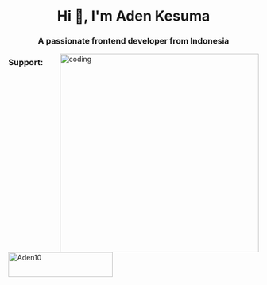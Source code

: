 

<h1 align="center">Hi 👋, I'm Aden Kesuma</h1>
<h3 align="center">A passionate frontend developer from Indonesia</h3>

<div width="1000" height="600">
  <img align="right" alt="coding" width="400" src="https://media.tenor.com/GfSX-u7VGM4AAAAC/coding.gif" />
</div>

<h3 align="left">Support:</h3>
<p><a href="https://ko-fi.com/Aden10"> <img align="left" src="https://cdn.ko-fi.com/cdn/kofi3.png?v=3" height="50" width="210" alt="Aden10" /></a></p><br><br>

